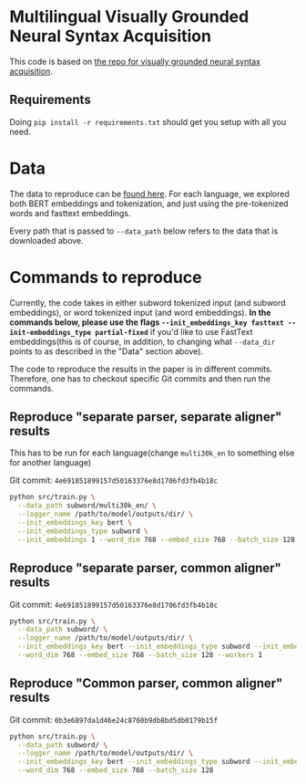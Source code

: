 # Multilingual Visually Grounded Neural Syntax Acquisition

This code is based on [the repo for visually grounded neural syntax acquisition](https://github.com/ExplorerFreda/VGNSL).

## Requirements

Doing `pip install -r requirements.txt` should get you setup with all you need.


# Data
The data to reproduce can be
[found here](https://drive.google.com/drive/folders/1Hk_AJ6yhZj98uQj5KAj4jo3I1uf8pDh1?usp=sharing).
For each language, we explored both BERT embeddings and tokenization, and just using the
pre-tokenized words and fasttext embeddings. 

Every path that is passed to `--data_path` below refers to the data that is downloaded
above.


# Commands to reproduce

Currently, the code takes in either subword tokenized input (and subword embeddings), or
word tokenized input (and word embeddings). **In the commands below, please use the
flags `--init_embeddings_key fasttext --init-embeddings_type partial-fixed`** if you'd
like to use FastText embeddings(this is of course, in addition, to changing what
`--data_dir` points to as described in the "Data" section above).

The code to reproduce the results in the paper is
in different commits. Therefore, one has to checkout specific Git commits and then 
run the commands.

## Reproduce "separate parser, separate aligner" results
This has to be run for each language(change `multi30k_en` to something else for another
language)

Git commit: `4e691851899157d50163376e8d1706fd3fb4b18c`

```bash
python src/train.py \
  --data_path subword/multi30k_en/ \
  --logger_name /path/to/model/outputs/dir/ \
  --init_embeddings_key bert \
  --init_embeddings_type subword \
  --init_embeddings 1 --word_dim 768 --embed_size 768 --batch_size 128 --workers 1
```

## Reproduce "separate parser, common aligner" results
Git commit: `4e691851899157d50163376e8d1706fd3fb4b18c`

```bash
python src/train.py \
  --data_path subword/ \
  --logger_name /path/to/model/outputs/dir/ \
  --init_embeddings_key bert --init_embeddings_type subword --init_embeddings 1 \
  --word_dim 768 --embed_size 768 --batch_size 128 --workers 1
```

## Reproduce "Common parser, common aligner" results 
Git commit: `0b3e6897da1d46e24c8760b9db8bd5db0179b15f`

```bash
python src/train.py \
  --data_path subword/ \
  --logger_name /path/to/model/outputs/dir/ \
  --init_embeddings_key bert --init_embeddings_type subword --init_embeddings 1 \
  --word_dim 768 --embed_size 768 --batch_size 128
```
